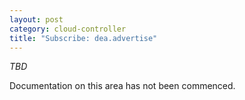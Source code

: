 ```yaml
---
layout: post
category: cloud-controller
title: "Subscribe: dea.advertise"
---
```


*TBD*

Documentation on this area has not been commenced.
